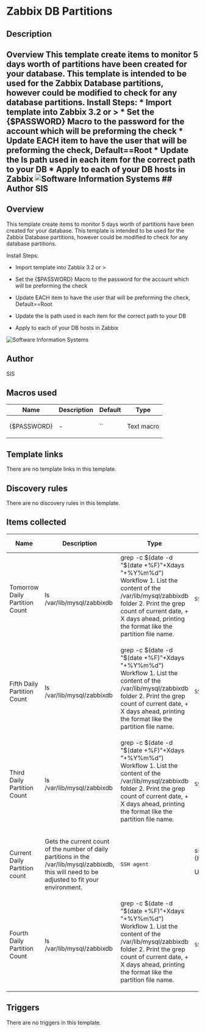 # Zabbix DB Partitions

## Description

## Overview This template create items to monitor 5 days worth of partitions have been created for your database. This template is intended to be used for the Zabbix Database partitions, however could be modified to check for any database partitions. Install Steps: * Import template into Zabbix 3.2 or > * Set the {$PASSWORD} Macro to the password for the account which will be preforming the check * Update EACH item to have the user that will be preforming the check, Default==Root * Update the ls path used in each item for the correct path to your DB * Apply to each of your DB hosts in Zabbix ![Software Information Systems](https://www.thinksis.com/images/header/logo.jpg) ## Author SIS 

## Overview

This template create items to monitor 5 days worth of partitions have been created for your database. This template is intended to be used for the Zabbix Database partitions, however could be modified to check for any database partitions. 


 


Install Steps:


* Import template into Zabbix 3.2 or >


* Set the {$PASSWORD} Macro to the password for the account which will be preforming the check


* Update EACH item to have the user that will be preforming the check, Default==Root


* Update the ls path used in each item for the correct path to your DB


* Apply to each of your DB hosts in Zabbix


 


![Software Information Systems](https://www.thinksis.com/images/header/logo.jpg)



## Author

SIS

## Macros used

|Name|Description|Default|Type|
|----|-----------|-------|----|
|{$PASSWORD}|<p>-</p>|``|Text macro|
## Template links

There are no template links in this template.

## Discovery rules

There are no discovery rules in this template.

## Items collected

|Name|Description|Type|Key and additional info|
|----|-----------|----|----|
|Tomorrow Daily Partition Count|<p>ls /var/lib/mysql/zabbixdb | grep -c $(date -d "$(date +%F)"+Xdays "+%Y%m%d") Workflow 1. List the content of the /var/lib/mysql/zabbixdb folder 2. Print the grep count of current date, + X days ahead, printing the format like the partition file name.</p>|`SSH agent`|ssh.run[dpc1,{HOST.HOST},22,]<p>Update: 30s</p>|
|Fifth Daily Partition Count|<p>ls /var/lib/mysql/zabbixdb | grep -c $(date -d "$(date +%F)"+Xdays "+%Y%m%d") Workflow 1. List the content of the /var/lib/mysql/zabbixdb folder 2. Print the grep count of current date, + X days ahead, printing the format like the partition file name.</p>|`SSH agent`|ssh.run[dpc5,{HOST.HOST},22,]<p>Update: 30s</p>|
|Third Daily Partition Count|<p>ls /var/lib/mysql/zabbixdb | grep -c $(date -d "$(date +%F)"+Xdays "+%Y%m%d") Workflow 1. List the content of the /var/lib/mysql/zabbixdb folder 2. Print the grep count of current date, + X days ahead, printing the format like the partition file name.</p>|`SSH agent`|ssh.run[dpc3,{HOST.HOST},22,]<p>Update: 30s</p>|
|Current Daily Partition count|<p>Gets the current count of the number of daily partitions in the /var/lib/mysql/zabbixdb, this will need to be adjusted to fit your environment.</p>|`SSH agent`|ssh.run[dpc,{HOST.HOST},22,]<p>Update: 30s</p>|
|Fourth Daily Partition Count|<p>ls /var/lib/mysql/zabbixdb | grep -c $(date -d "$(date +%F)"+Xdays "+%Y%m%d") Workflow 1. List the content of the /var/lib/mysql/zabbixdb folder 2. Print the grep count of current date, + X days ahead, printing the format like the partition file name.</p>|`SSH agent`|ssh.run[dpc4,{HOST.HOST},22,]<p>Update: 30s</p>|
## Triggers

There are no triggers in this template.

